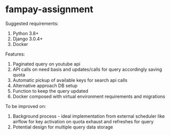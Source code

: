 # fampay-assignment
Suggested requirements:
1. Python 3.8+
2. Django 3.0.4+
3. Docker

Features:
1. Paginated query on youtube api
2. API calls on need basis and updates/calls for query accordingly saving quota
3. Automatic pickup of available keys for search api calls
4. Alternative approach DB setup
5. Function to keep the query updated
6. Docker composed with virtual environment requirements and migrations

To be improved on:
1. Background process - ideal implementation from external scheduler like airflow for key activation on quota exhaust and refreshes for query
2. Potential design for multiple query data storage